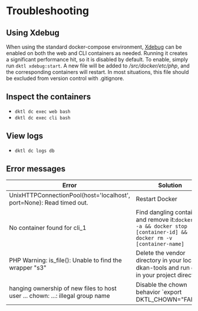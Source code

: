 # Troubleshooting

## Using Xdebug

When using the standard docker-compose environment, [Xdebug](https://xdebug.org/) can be enabled on both the web and CLI containers as needed. Running it creates a significant performance hit, so it is disabled by default. To enable, simply run `dktl xdebug:start`. A new file will be added to _/src/docker/etc/php_, and the corresponding containers will restart. In most situations, this file should be excluded from version control with .gitignore.

## Inspect the containers
- `dktl dc exec web bash`
- `dktl dc exec cli bash`

## View logs
- `dktl dc logs db`

## Error messages
Error | Solution
--- | ---
UnixHTTPConnectionPool(host='localhost', port=None): Read timed out. | Restart Docker
No container found for cli_1 | Find dangling container and remove it:```docker ps -a && docker stop [container-id] && docker rm -v [container-name]```
PHP Warning:  is_file(): Unable to find the wrapper "s3" | Delete the vendor directory in your local dkan-tools and run `dktl` in your project directory
hanging ownership of new files to host user ... chown: ...: illegal group name | Disable the chown behavior `export DKTL_CHOWN="FALSE"
